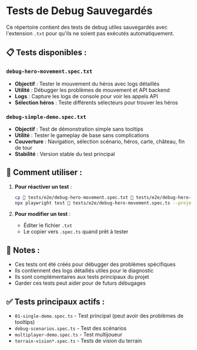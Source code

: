 # Tests de Debug Sauvegardés

Ce répertoire contient des tests de debug utiles sauvegardés avec l'extension `.txt` pour qu'ils ne soient pas exécutés automatiquement.

## 📋 Tests disponibles :

### `debug-hero-movement.spec.txt`
- **Objectif** : Tester le mouvement du héros avec logs détaillés
- **Utilité** : Débugger les problèmes de mouvement et API backend
- **Logs** : Capture les logs de console pour voir les appels API
- **Sélection héros** : Teste différents sélecteurs pour trouver les héros

### `debug-simple-demo.spec.txt`
- **Objectif** : Test de démonstration simple sans tooltips
- **Utilité** : Tester le gameplay de base sans complications
- **Couverture** : Navigation, sélection scénario, héros, carte, château, fin de tour
- **Stabilité** : Version stable du test principal

## 🔧 Comment utiliser :

1. **Pour réactiver un test** :
   ```bash
   cp 🧪 tests/e2e/debug-hero-movement.spec.txt 🧪 tests/e2e/debug-hero-movement.spec.ts
   npx playwright test 🧪 tests/e2e/debug-hero-movement.spec.ts --project=demo --headed
   ```

2. **Pour modifier un test** :
   - Éditer le fichier `.txt`
   - Le copier vers `.spec.ts` quand prêt à tester

## 📝 Notes :

- Ces tests ont été créés pour débugger des problèmes spécifiques
- Ils contiennent des logs détaillés utiles pour le diagnostic
- Ils sont complémentaires aux tests principaux du projet
- Garder ces tests peut aider pour de futurs débugages

## ✅ Tests principaux actifs :

- `01-single-demo.spec.ts` - Test principal (peut avoir des problèmes de tooltips)
- `debug-scenarios.spec.ts` - Test des scénarios
- `multiplayer-demo.spec.ts` - Test multijoueur
- `terrain-vision*.spec.ts` - Tests de vision du terrain 